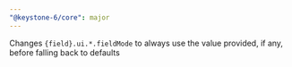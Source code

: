 ```yaml
---
"@keystone-6/core": major
---
```


Changes `{field}.ui.*.fieldMode` to always use the value provided, if any, before falling back to defaults
